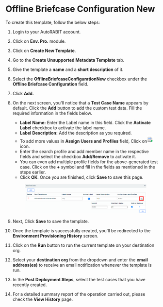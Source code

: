 # Offline Briefcase Configuration New

To create this template, follow the below steps:

1. Login to your AutoRABIT account.
2. Click on **Env. Pro.** module.
3. Click on **Create New Template**.
4. Go to the **Create Unsupported Metadata Template** tab.
5. Give the template a **name** and a **short description** of it.
6. Select the **OfflineBriefcaseConfigurationNew** checkbox under the **Offline Briefcase Configuration** field.
7. Click **Add.**
8.  On the next screen, you'll notice that a **Test Case Name** appears by default. Click the **Add** button to add the custom test data. Fill the required information in the fields below.

    * **Label Name:** Enter the Label name in this field. Click the **Activate Label** checkbox to activate the label name.
    * &#x20;**Label Description:** Add the description as you required.
    * To add more values in **Assign Users and Profiles** field, Click on![](<../../../../../../.gitbook/assets/image (7) (1) (1) (1).png>)icon.
    * Enter the search profile and add member name in the respective fields and select the checkbox **Add/Remove** to activate it.
    * You can even add multiple profile fields for the above-generated test case. Click on the **+** symbol and fill in the fields as mentioned in the steps earlier.&#x20;
    * Click **OK**. Once you are finished, click **Save** to save this page.

    <figure><img src="../../../../../../.gitbook/assets/image (6) (1) (1) (1) (1).png" alt=""><figcaption></figcaption></figure>
9. Next, Click **Save** to save the template.
10. Once the template is successfully created, you'll be redirected to the **Environment Provisioning History** screen.
11. Click on the **Run** button to run the current template on your destination org.
12. Select your **destination org** from the dropdown and enter the **email address(es)** to receive an email notification whenever the template is run.
13. In the **Post Deployment Steps**, select the test cases that you have recently created.&#x20;
14. For a detailed summary report of the operation carried out, please check the **View History** page.
